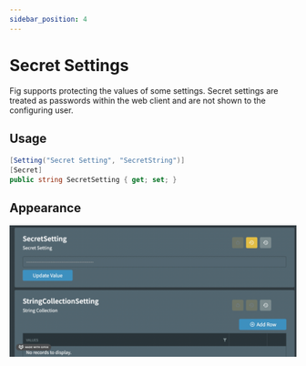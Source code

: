 ```yaml
---
sidebar_position: 4
---
```


# Secret Settings

Fig supports protecting the values of some settings. Secret settings are treated as passwords within the web client and are not shown to the configuring user.

## Usage

```c#
[Setting("Secret Setting", "SecretString")]
[Secret]
public string SecretSetting { get; set; }
```

## Appearance

![2022-07-26 22.25.50](../../../static/img/secret-settings.png)

